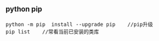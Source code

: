 <font size=3>

### python pip
```
python -m pip  install --upgrade pip    //pip升级
pip list    //常看当前已安装的类库
```